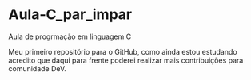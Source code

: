 # Aula-C_par_impar
Aula de progrmação em linguagem C

Meu primeiro repositório para o GitHub, como ainda estou estudando acredito que daqui
para frente poderei realizar mais contribuições para comunidade DeV.


